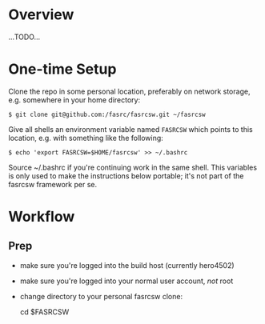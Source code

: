 # Overview

...TODO...


# One-time Setup

Clone the repo in some personal location, preferably on network storage, e.g. somewhere in your home directory:

	$ git clone git@github.com:/fasrc/fasrcsw.git ~/fasrcsw

Give all shells an environment variable named `FASRCSW` which points to this location, e.g. with something like the following:

	$ echo 'export FASRCSW=$HOME/fasrcsw' >> ~/.bashrc

Source ~/.bashrc if you're continuing work in the same shell.
This variables is only used to make the instructions below portable; it's not part of the fasrcsw framework per se.


# Workflow

## Prep

* make sure you're logged into the build host (currently hero4502)
* make sure you're logged into your normal user account, *not* root
* change directory to your personal fasrcsw clone:

	cd $FASRCSW

